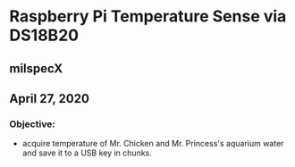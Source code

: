 # Raspberry Pi Temperature Sense via DS18B20
## milspecX
## April 27, 2020

### Objective:
- acquire temperature of Mr. Chicken and Mr. Princess's aquarium water and save it to a USB key in chunks.
